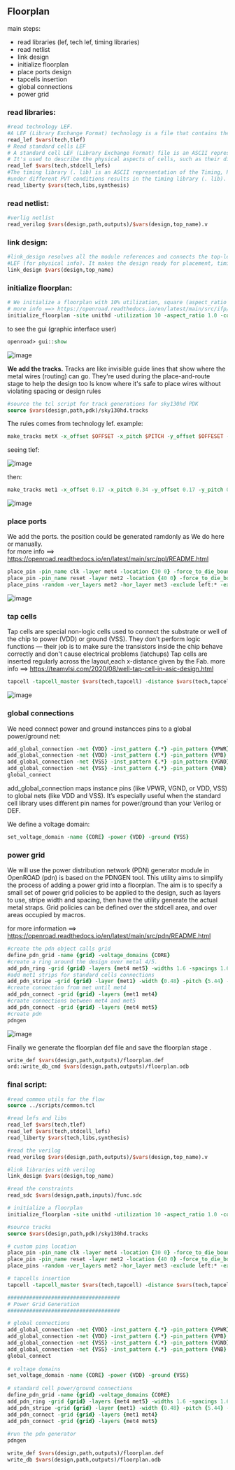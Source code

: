## Floorplan
main steps:
  * read libraries (lef, tech lef, timing libraries)
  * read netlist 
  * link design
  * initialize floorplan
  * place ports design
  * tapcells insertion
  * global connections
  * power grid


### read libraries:

```tcl
#read technology LEF.
#A LEF (Library Exchange Format) technology is a file that contains the manufacturing rules and the physical and electrical characteristics of a VLSI design.
read_lef $vars(tech,tlef)
# Read standard cells LEF
# A standard cell LEF (Library Exchange Format) file is an ASCII representation of the physical layout of standard cells in a VLSI design.
# It's used to describe the physical aspects of cells, such as their dimensions, pin locations, and routing blockages    
read_lef $vars(tech,stdcell_lefs)                                                                                                                                                                               # Read library cells. 
#The timing library (. lib) is an ASCII representation of the Timing, Power and Area associated with the standard cells. Characterization of cells
#under different PVT conditions results in the timing library (. lib). The delay calculation happens based on input transition (Slew) and the output capacitance (Load) 
read_liberty $vars(tech,libs,synthesis)
```
### read netlist:

```tcl
#verlig netlist 
read_verilog $vars(design,path,outputs)/$vars(design,top_name).v
```

### link design:

```tcl
#link_design resolves all the module references and connects the top-level module with the definitions provided by the loaded Liberty (.lib) files and
#LEF (for physical info). It makes the design ready for placement, timing analysis, and optimization.
link_design $vars(design,top_name)
```

### initialize floorplan:
```tcl
# We initialize a floorplan with 10% utilization, square (aspect_ratio 1.0), and with space between the core and die of 4.7
# more info ==> https://openroad.readthedocs.io/en/latest/main/src/ifp/README.html
initialize_floorplan -site unithd -utilization 10 -aspect_ratio 1.0 -core_space 4.7
```
to see the gui (graphic interface user)
```tcl
openroad> gui::show
```
![image](https://github.com/user-attachments/assets/e3dabea9-99a2-4c00-b71d-624914c33c5c)

**We add the tracks.**
Tracks are like invisible guide lines that show where the metal wires (routing) can go. They're used during the place-and-route stage to help the design too ls know where it's safe to place wires without violating spacing or design rules

```tcl
#source the tcl script for track generations for sky130hd PDK
source $vars(design,path,pdk)/sky130hd.tracks
```

The rules comes from technology lef. example:

```tcl
make_tracks metX -x_offset $OFFSET -x_pitch $PITCH -y_offset $OFFESET -y_pitch $PITCH
```
seeing tlef:

![image](https://github.com/user-attachments/assets/24851758-c4b7-406b-b7d9-6e263e0c7671)

then:

```tcl
make_tracks met1 -x_offset 0.17 -x_pitch 0.34 -y_offset 0.17 -y_pitch 0.34
```

![image](https://github.com/user-attachments/assets/0edbef1c-5fde-46b1-b69b-94bba0e3fa3b)


### place ports
We add the ports. the position could be generated ramdonly as We do here or manually. \
for more info ==> https://openroad.readthedocs.io/en/latest/main/src/ppl/README.html

```tcl
place_pin -pin_name clk -layer met4 -location {30 0} -force_to_die_boundary
place_pin -pin_name reset -layer met2 -location {40 0} -force_to_die_boundary
place_pins -random -ver_layers met2 -hor_layer met3 -exclude left:* -exclude right:* -exclude bottom:* -group_pins count* -corner_avoidance 20 -min_distance 4 -min_distance_in_tracks 
```

![image](https://github.com/user-attachments/assets/5824c9c9-1d40-405e-a153-fb395e0ce512)


### tap cells
Tap cells are special non-logic cells used to connect the substrate or well of the chip to power (VDD) or ground (VSS). They don't perform logic functions — their job is to make sure the transistors inside the chip behave correctly and don't cause electrical problems (latchups)
Tap cells are inserted regularly across the layout,each x-distance given by the Fab.
more info ==> https://teamvlsi.com/2020/08/well-tap-cell-in-asic-design.html

```tcl
tapcell -tapcell_master $vars(tech,tapcell) -distance $vars(tech,tapcell_distance)
```
![image](https://github.com/user-attachments/assets/b37fbb73-f220-43cd-b6ee-cd6b6306700a)


### global connections
We need connect power and ground instancces pins to a global power/ground net:

```tcl
add_global_connection -net {VDD} -inst_pattern {.*} -pin_pattern {VPWR} -power    
add_global_connection -net {VDD} -inst_pattern {.*} -pin_pattern {VPB}
add_global_connection -net {VSS} -inst_pattern {.*} -pin_pattern {VGND} -ground
add_global_connection -net {VSS} -inst_pattern {.*} -pin_pattern {VNB}
global_connect
```
add_global_connection maps instance pins (like VPWR, VGND, or VDD, VSS) to global nets (like VDD and VSS). It’s especially useful when the standard cell library uses different pin names for power/ground than your Verilog or DEF.

We define a voltage domain:
```tcl
set_voltage_domain -name {CORE} -power {VDD} -ground {VSS}
```

### power grid
We will use the power distribution network (PDN) generator module in OpenROAD (pdn) is based on the PDNGEN tool. This utility aims to simplify the process of adding a power grid into a floorplan. The aim is to specify a small set of power grid policies to be applied to the design, such as layers to use, stripe width and spacing, then have the utility generate the actual metal straps. Grid policies can be defined over the stdcell area, and over areas occupied by macros.

for more information ==> https://openroad.readthedocs.io/en/latest/main/src/pdn/README.html

```tcl
#create the pdn object calls grid
define_pdn_grid -name {grid} -voltage_domains {CORE}
#create a ring around the design over metal 4/5.
add_pdn_ring -grid {grid} -layers {met4 met5} -widths 1.6 -spacings 1.6 -core_offsets 0
#add met1 strips for standard cells connections
add_pdn_stripe -grid {grid} -layer {met1} -width {0.48} -pitch {5.44} -offset {0} -followpins -extend_to_core_ring
#create connection from met until met4
add_pdn_connect -grid {grid} -layers {met1 met4}
#craate connections between met4 and met5
add_pdn_connect -grid {grid} -layers {met4 met5}
#create pdn
pdngen
```
![image](https://github.com/user-attachments/assets/dfb7d7c7-400a-492c-b782-f24f42a11bbb)

Finally we generate the floorplan def file and save the floorplan stage .

```tcl
write_def $vars(design,path,outputs)/floorplan.def
ord::write_db_cmd $vars(design,path,outputs)/floorplan.odb
```

### final script:

```tcl
#read common utils for the flow
source ../scripts/common.tcl

#read lefs and libs
read_lef $vars(tech,tlef)
read_lef $vars(tech,stdcell_lefs)
read_liberty $vars(tech,libs,synthesis)

#read the verilog
read_verilog $vars(design,path,outputs)/$vars(design,top_name).v

#link libraries with verilog
link_design $vars(design,top_name)

#read the constraints
read_sdc $vars(design,path,inputs)/func.sdc

# initialize a floorplan 
initialize_floorplan -site unithd -utilization 10 -aspect_ratio 1.0 -core_space 4.7

#source tracks
source $vars(design,path,pdk)/sky130hd.tracks

# custom pins location
place_pin -pin_name clk -layer met4 -location {30 0} -force_to_die_boundary
place_pin -pin_name reset -layer met2 -location {40 0} -force_to_die_boundary
place_pins -random -ver_layers met2 -hor_layer met3 -exclude left:* -exclude right:* -exclude bottom:* -group_pins count* -corner_avoidance 20 -min_distance 4 -min_distance_in_tracks

# tapcells insertion
tapcell -tapcell_master $vars(tech,tapcell) -distance $vars(tech,tapcell_distance)

####################################
# Power Grid Generation
####################################

# global connections                                                                                                                                                                                                                        
add_global_connection -net {VDD} -inst_pattern {.*} -pin_pattern {VPWR} -power                                                                                                                                                              
add_global_connection -net {VDD} -inst_pattern {.*} -pin_pattern {VPB}                                                                                                                                                                      
add_global_connection -net {VSS} -inst_pattern {.*} -pin_pattern {VGND} -ground                                                                                                                                                             
add_global_connection -net {VSS} -inst_pattern {.*} -pin_pattern {VNB}                                                                                                                                                                      
global_connect                                                                                                                                                                                                                              
                                                                                                                                                                                                                                            
# voltage domains                                                                                                                                                                                                                           
set_voltage_domain -name {CORE} -power {VDD} -ground {VSS}                                                                                                                                                                                  
                                                                                                                                                                                                                                            
# standard cell power/ground connections                                                                                                                                                                                                    
define_pdn_grid -name {grid} -voltage_domains {CORE}                                                                                                                                                                                        
add_pdn_ring -grid {grid} -layers {met4 met5} -widths 1.6 -spacings 1.6 -core_offsets 0                                                                                                                                                     
add_pdn_stripe -grid {grid} -layer {met1} -width {0.48} -pitch {5.44} -offset {0} -followpins -extend_to_core_ring                                                                                                                          
add_pdn_connect -grid {grid} -layers {met1 met4}                                                                                                                                                                                            
add_pdn_connect -grid {grid} -layers {met4 met5}                                                                                                                                                                                            
                                                                                                                                                                                                                                            
#run the pdn generator                                                                                                                                                                                                                      
pdngen

write_def $vars(design,path,outputs)/floorplan.def
write_db $vars(design,path,outputs)/floorplan.odb
                                                                            
```

